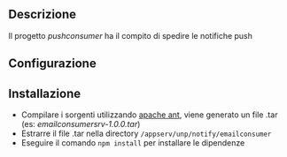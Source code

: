## Descrizione

Il progetto _pushconsumer_ ha il compito di spedire le notifiche push

## Configurazione
 

## Installazione

* Compilare i sorgenti utilizzando [apache ant](https://ant.apache.org/), viene generato un file .tar (es: _emailconsumersrv-1.0.0.tar_)
* Estrarre il file .tar nella directory `/appserv/unp/notify/emailconsumer`
* Eseguire il comando `npm install` per installare le dipendenze
